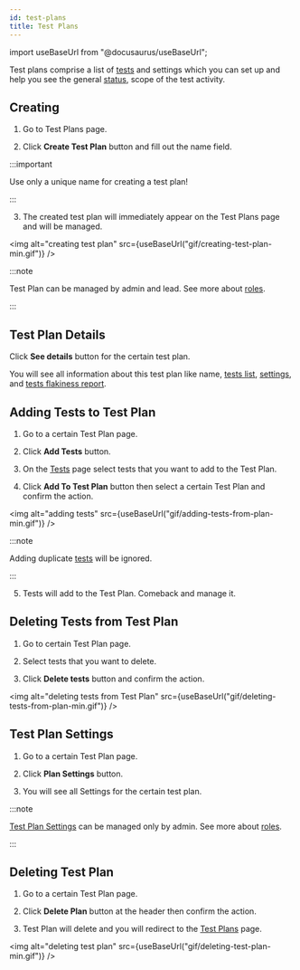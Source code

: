 ```yaml
---
id: test-plans
title: Test Plans
---
```


import useBaseUrl from "@docusaurus/useBaseUrl";

Test plans comprise a list of [tests](/tests) and settings which you can set up and help you see the general [status](/test-status), scope of the test activity.

## Creating

1. Go to Test Plans page.

2. Click **Create Test Plan** button and fill out the name field.

:::important

Use only a unique name for creating a test plan!

:::

3. The created test plan will immediately appear on the Test Plans page and will be managed.

<img alt="creating test plan" src={useBaseUrl("gif/creating-test-plan-min.gif")} />

:::note

Test Plan can be managed by admin and lead. See more about [roles](/users/#roles).

:::

## Test Plan Details

Click **See details** button for the certain test plan.

You will see all information about this test plan like name, [tests list](/tests), [settings](/test-plan-settings), and [tests flakiness report](/flaky-tests-report).

## Adding Tests to Test Plan

1. Go to a certain Test Plan page.

2. Click **Add Tests** button.

3. On the [Tests](/tests) page select tests that you want to add to the Test Plan.

4. Click **Add To Test Plan** button then select a certain Test Plan and confirm the action.

<img alt="adding tests" src={useBaseUrl("gif/adding-tests-from-plan-min.gif")} />

:::note

Adding duplicate [tests](/tests) will be ignored.

:::

5. Tests will add to the Test Plan. Comeback and manage it.

## Deleting Tests from Test Plan

1. Go to certain Test Plan page.

2. Select tests that you want to delete.

3. Click **Delete tests** button and confirm the action.

<img alt="deleting tests from Test Plan" src={useBaseUrl("gif/deleting-tests-from-plan-min.gif")} />

## Test Plan Settings

1. Go to a certain Test Plan page.

2. Click **Plan Settings** button.

3. You will see all Settings for the certain test plan.

:::note

[Test Plan Settings](/test-plan-settings) can be managed only by admin. See more about [roles](/users/#roles).

:::

## Deleting Test Plan

1. Go to a certain Test Plan page.

2. Click **Delete Plan** button at the header then confirm the action.

3. Test Plan will delete and you will redirect to the [Test Plans](/test-plans#introduction) page.

<img alt="deleting test plan" src={useBaseUrl("gif/deleting-test-plan-min.gif")} />
